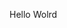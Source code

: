 Hello Wolrd





























































































































































































































































































































































































































































































































































































































































































































































































































































































































































































































































































































































































































































































































































